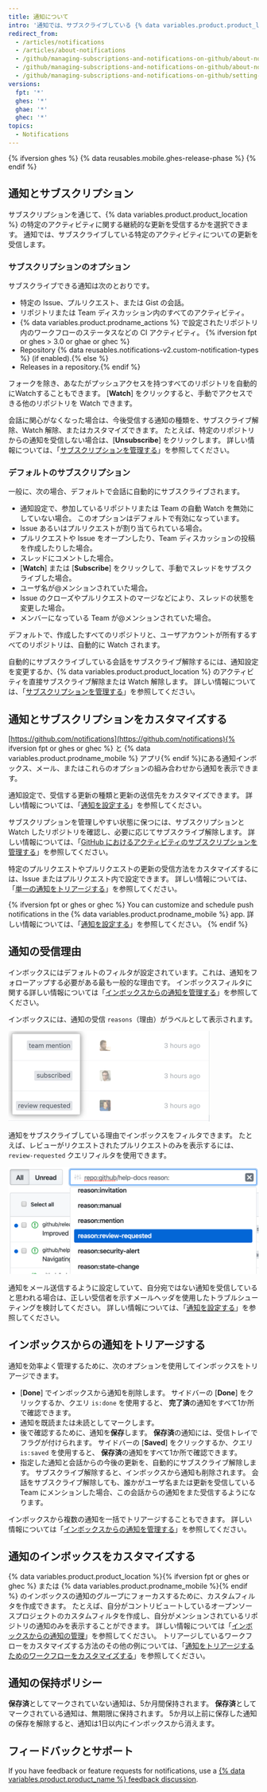 ```yaml
---
title: 通知について
intro: '通知では、サブスクライブしている {% data variables.product.product_location %} のアクティビティに関する最新情報をお知らせします。 通知インボックスを使用して、更新をカスタマイズ、トリアージ、および管理できます。'
redirect_from:
  - /articles/notifications
  - /articles/about-notifications
  - /github/managing-subscriptions-and-notifications-on-github/about-notifications-beta
  - /github/managing-subscriptions-and-notifications-on-github/about-notifications
  - /github/managing-subscriptions-and-notifications-on-github/setting-up-notifications/about-notifications
versions:
  fpt: '*'
  ghes: '*'
  ghae: '*'
  ghec: '*'
topics:
  - Notifications
---
```


{% ifversion ghes %}
{% data reusables.mobile.ghes-release-phase %}
{% endif %}

## 通知とサブスクリプション

サブスクリプションを通じて、{% data variables.product.product_location %} の特定のアクティビティに関する継続的な更新を受信するかを選択できます。 通知では、サブスクライブしている特定のアクティビティについての更新を受信します。

### サブスクリプションのオプション

サブスクライブできる通知は次のとおりです。
- 特定の Issue、プルリクエスト、または Gist の会話。
- リポジトリまたは Team ディスカッション内のすべてのアクティビティ。
- {% data variables.product.prodname_actions %} で設定されたリポジトリ内のワークフローのステータスなどの CI アクティビティ。 {% ifversion fpt or ghes > 3.0 or ghae or ghec %}
- Repository {% data reusables.notifications-v2.custom-notification-types %} (if enabled).{% else %}
- Releases in a repository.{% endif %}

フォークを除き、あなたがプッシュアクセスを持つすべてのリポジトリを自動的にWatchすることもできます。 [**Watch**] をクリックすると、手動でアクセスできる他のリポジトリを Watch できます。

会話に関心がなくなった場合は、今後受信する通知の種類を、サブスクライブ解除、Watch 解除、またはカスタマイズできます。 たとえば、特定のリポジトリからの通知を受信しない場合は、[**Unsubscribe**] をクリックします。 詳しい情報については、「[サブスクリプションを管理する](/github/managing-subscriptions-and-notifications-on-github/managing-your-subscriptions)」を参照してください。

### デフォルトのサブスクリプション

一般に、次の場合、デフォルトで会話に自動的にサブスクライブされます。
- 通知設定で、参加しているリポジトリまたは Team の自動 Watch を無効にしていない場合。 このオプションはデフォルトで有効になっています。
- Issue あるいはプルリクエストが割り当てられている場合。
- プルリクエストや Issue をオープンしたり、Team ディスカッションの投稿を作成したりした場合。
- スレッドにコメントした場合。
- [**Watch**] または [**Subscribe**] をクリックして、手動でスレッドをサブスクライブした場合。
- ユーザ名が@メンションされていた場合。
- Issue のクローズやプルリクエストのマージなどにより、スレッドの状態を変更した場合。
- メンバーになっている Team が@メンションされていた場合。

デフォルトで、作成したすべてのリポジトリと、ユーザアカウントが所有するすべてのリポジトリは、自動的に Watch されます。

自動的にサブスクライブしている会話をサブスクライブ解除するには、通知設定を変更するか、{% data variables.product.product_location %} のアクティビティを直接サブスクライブ解除または Watch 解除します。 詳しい情報については、「[サブスクリプションを管理する](/github/managing-subscriptions-and-notifications-on-github/managing-your-subscriptions)」を参照してください。

## 通知とサブスクリプションをカスタマイズする

[https://github.com/notifications](https://github.com/notifications){% ifversion fpt or ghes or ghec %} と {% data variables.product.prodname_mobile %} アプリ{% endif %}にある通知インボックス、メール、またはこれらのオプションの組み合わせから通知を表示できます。

通知設定で、受信する更新の種類と更新の送信先をカスタマイズできます。 詳しい情報については、「[通知を設定する](/github/managing-subscriptions-and-notifications-on-github/configuring-notifications)」を参照してください。

サブスクリプションを管理しやすい状態に保つには、サブスクリプションと Watch したリポジトリを確認し、必要に応じてサブスクライブ解除します。 詳しい情報については、「[GitHub におけるアクティビティのサブスクリプションを管理する](/github/managing-subscriptions-and-notifications-on-github/managing-subscriptions-for-activity-on-github)」を参照してください。

特定のプルリクエストやプルリクエストの更新の受信方法をカスタマイズするには、Issue またはプルリクエスト内で設定できます。 詳しい情報については、「[単一の通知をトリアージする](/github/managing-subscriptions-and-notifications-on-github/triaging-a-single-notification#customizing-when-to-receive-future-updates-for-an-issue-or-pull-request)」を参照してください。

{% ifversion fpt or ghes or ghec %}
You can customize and schedule push notifications in the {% data variables.product.prodname_mobile %} app. 詳しい情報については、「[通知を設定する](/github/managing-subscriptions-and-notifications-on-github/configuring-notifications#managing-your-notification-settings-with-github-mobile)」を参照してください。
{% endif %}

## 通知の受信理由

インボックスにはデフォルトのフィルタが設定されています。これは、通知をフォローアップする必要がある最も一般的な理由です。 インボックスフィルタに関する詳しい情報については「[インボックスからの通知を管理する](/github/managing-subscriptions-and-notifications-on-github/managing-notifications-from-your-inbox#default-notification-filters)」を参照してください。

インボックスには、通知の受信 `reasons`（理由）がラベルとして表示されます。

![インボックスの理由ラベル](/assets/images/help/notifications-v2/reasons-as-labels-in-inbox.png)

通知をサブスクライブしている理由でインボックスをフィルタできます。 たとえば、レビューがリクエストされたプルリクエストのみを表示するには、`review-requested` クエリフィルタを使用できます。

![レビューをリクエストした理由で通知をフィルタ](/assets/images/help/notifications-v2/review-requested-reason.png)

通知をメール送信するように設定していて、自分宛ではない通知を受信していると思われる場合は、正しい受信者を示すメールヘッダを使用したトラブルシューティングを検討してください。 詳しい情報については、「[通知を設定する](/github/managing-subscriptions-and-notifications-on-github/configuring-notifications#filtering-email-notifications)」を参照してください。

## インボックスからの通知をトリアージする

通知を効率よく管理するために、次のオプションを使用してインボックスをトリアージできます。
- [**Done**] でインボックスから通知を削除します。 サイドバーの [**Done**] をクリックするか、クエリ `is:done` を使用すると、 **完了済**の通知をすべて1か所で確認できます。
- 通知を既読または未読としてマークします。
- 後で確認するために、通知を**保存**します。 **保存済**の通知には、受信トレイでフラグが付けられます。 サイドバーの [**Saved**] をクリックするか、クエリ `is:saved` を使用すると、 **保存済**の通知をすべて1か所で確認できます。
- 指定した通知と会話からの今後の更新を、自動的にサブスクライブ解除します。 サブスクライブ解除すると、インボックスから通知も削除されます。 会話をサブスクライブ解除しても、誰かがユーザ名または更新を受信している Team にメンションした場合、この会話からの通知をまた受信するようになります。

インボックスから複数の通知を一括でトリアージすることもできます。 詳しい情報については「[インボックスからの通知を管理する](/github/managing-subscriptions-and-notifications-on-github/managing-notifications-from-your-inbox#triaging-multiple-notifications-at-the-same-time)」を参照してください。

## 通知のインボックスをカスタマイズする

{% data variables.product.product_location %}{% ifversion fpt or ghes or ghec %} または {% data variables.product.prodname_mobile %}{% endif %} のインボックスの通知のグループにフォーカスするために、カスタムフィルタを作成できます。 たとえば、自分がコントリビュートしているオープンソースプロジェクトのカスタムフィルタを作成し、自分がメンションされているリポジトリの通知のみを表示することができます。 詳しい情報については「[インボックスからの通知の管理](/github/managing-subscriptions-and-notifications-on-github/managing-notifications-from-your-inbox)」を参照してください。 トリアージしているワークフローをカスタマイズする方法のその他の例については、「[通知をトリアージするためのワークフローをカスタマイズする](/github/managing-subscriptions-and-notifications-on-github/customizing-a-workflow-for-triaging-your-notifications)」を参照してください。

## 通知の保持ポリシー

**保存済**としてマークされていない通知は、5か月間保持されます。 **保存済**としてマークされている通知は、無期限に保持されます。 5か月以上前に保存した通知の保存を解除すると、通知は1日以内にインボックスから消えます。

## フィードバックとサポート

If you have feedback or feature requests for notifications, use a [{% data variables.product.product_name %} feedback discussion](https://github.com/github/feedback/discussions/categories/general-feedback).
